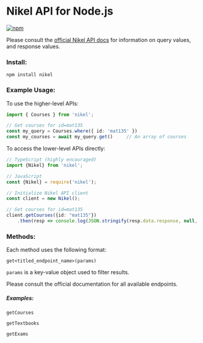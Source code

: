 # Nikel API for Node.js

[![npm](https://img.shields.io/npm/v/nikel)](https://www.npmjs.com/package/nikel)

Please consult the [official Nikel API docs](https://docs.nikel.ml/) for information on query values, and response values.

### Install:
```
npm install nikel
```

### Example Usage:

To use the higher-level APIs:
```typescript
import { Courses } from 'nikel';

// Get courses for id=mat135
const my_query = Courses.where({ id: 'mat135' })
const my_courses = await my_query.get()     // An array of courses
```

To access the lower-level APIs directly:
```typescript
// TypeScript (highly encouraged)
import {Nikel} from 'nikel';

// JavaScript
const {Nikel} = require('nikel');

// Initialize Nikel API client
const client = new Nikel();

// Get courses for id=mat135
client.getCourses({id: "mat135"})
    .then(resp => console.log(JSON.stringify(resp.data.response, null, 4)));
```

### Methods:

Each method uses the following format:

`get<titled_endpoint_name>(params)`

`params` is a key-value object used to filter results.

Please consult the official documentation for all available endpoints.

##### Examples:

`getCourses`

`getTextbooks`

`getExams`
